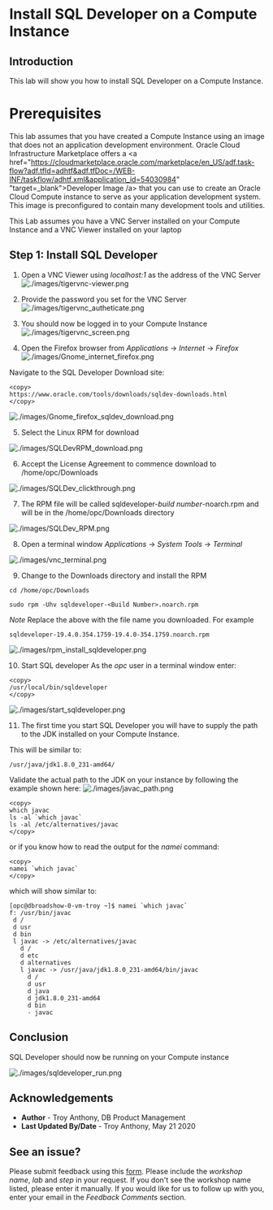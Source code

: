 # Install SQL Developer on a Compute Instance

## Introduction
This lab will show you how to install SQL Developer on a Compute Instance.

# Prerequisites
This lab assumes that you have created a Compute Instance using an image that does not an application development environment.
Oracle Cloud Infrastructure Marketplace offers a <a href="https://cloudmarketplace.oracle.com/marketplace/en_US/adf.task-flow?adf.tfId=adhtf&adf.tfDoc=/WEB-INF/taskflow/adhtf.xml&application_id=54030984" "target=\_blank">Developer Image /a> that you can use to create an Oracle Cloud Compute instance to serve as your application development system. This image is preconfigured to contain many development tools and utilities.

This Lab assumes you have a VNC Server installed on your Compute Instance and a VNC Viewer installed on your laptop

## **Step 1:** Install SQL Developer

1. Open a VNC Viewer using *localhost:1* as the address of the VNC Server
![./images/tigervnc-viewer.png]()

2. Provide the password you set for the VNC Server
![./images/tigervnc_autheticate.png]()

3. You should now be logged in to your Compute Instance
![./images/tigervnc_screen.png]()

4. Open the Firefox browser from *Applications* -> *Internet* -> *Firefox*
![./images/Gnome_internet_firefox.png]()

Navigate to the SQL Developer Download site:
````
<copy>
https://www.oracle.com/tools/downloads/sqldev-downloads.html
</copy>
````
![./images/Gnome_firefox_sqldev_download.png]()

5. Select the Linux RPM for download

![./images/SQLDevRPM_download.png]()

6. Accept the License Agreement to commence download to /home/opc/Downloads

![./images/SQLDev_clickthrough.png]()

7. The RPM file will be called sqldeveloper-*build number*-noarch.rpm and will be in the /home/opc/Downloads directory

![./images/SQLDev_RPM.png]()

8. Open a terminal window *Applications* -> *System Tools* -> *Terminal*

![./images/vnc_terminal.png]()

9. Change to the Downloads directory and install the RPM

````
cd /home/opc/Downloads

sudo rpm -Uhv sqldeveloper-<Build Number>.noarch.rpm
````
*Note* Replace the *<Build Number>* above with the file name you downloaded. For example

````
sqldeveloper-19.4.0.354.1759-19.4.0-354.1759.noarch.rpm
````
![./images/rpm_install_sqldeveloper.png]()

10. Start SQL developer
As the *opc* user in a terminal window enter:
````
<copy>
/usr/local/bin/sqldeveloper
</copy>
````
![./images/start_sqldeveloper.png]()

11. The first time you start SQL Developer you will have to supply the path to the JDK installed on your Compute Instance.

This will be similar to:
````
/usr/java/jdk1.8.0_231-amd64/
````
Validate the actual path to the JDK on your instance by following the example shown here:
![./images/javac_path.png]()

````
<copy>
which javac
ls -al `which javac`
ls -al /etc/alternatives/javac
</copy>
````
or if you know how to read the output for the *namei* command:
````
<copy>
namei `which javac`
</copy>
````
which will show similar to:
````
[opc@dbroadshow-0-vm-troy ~]$ namei `which javac`
f: /usr/bin/javac
 d /
 d usr
 d bin
 l javac -> /etc/alternatives/javac
   d /
   d etc
   d alternatives
   l javac -> /usr/java/jdk1.8.0_231-amd64/bin/javac
     d /
     d usr
     d java
     d jdk1.8.0_231-amd64
     d bin
     - javac
````
## Conclusion
SQL Developer should now be running on your Compute instance

![./images/sqldeveloper_run.png]()



## Acknowledgements

- **Author** - Troy Anthony, DB Product Management
- **Last Updated By/Date** - Troy Anthony, May 21 2020

## See an issue?
Please submit feedback using this [form](https://apexapps.oracle.com/pls/apex/f?p=133:1:::::P1_FEEDBACK:1). Please include the *workshop name*, *lab* and *step* in your request.  If you don't see the workshop name listed, please enter it manually. If you would like for us to follow up with you, enter your email in the *Feedback Comments* section.
